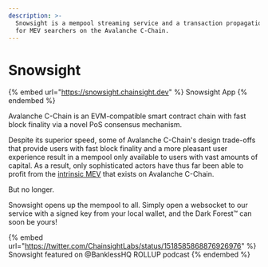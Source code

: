 ```yaml
---
description: >-
  Snowsight is a mempool streaming service and a transaction propagation service
  for MEV searchers on the Avalanche C-Chain.
---
```


# Snowsight

{% embed url="https://snowsight.chainsight.dev" %}
Snowsight App
{% endembed %}

Avalanche C-Chain is an EVM-compatible smart contract chain with fast block finality via a novel PoS consensus mechanism.&#x20;

Despite its superior speed, some of Avalanche C-Chain's design trade-offs that provide users with fast block finality and a more pleasant user experience result in a mempool only available to users with vast amounts of capital.  As a result, only sophisticated actors have thus far been able to profit from the [intrinsic MEV](https://www.mev.wiki/) that exists on Avalanche C-Chain.&#x20;

But no longer.

Snowsight opens up the mempool to all.  Simply open a websocket to our service with a signed key from your local wallet, and the Dark Forest™ can soon be yours!

{% embed url="https://twitter.com/ChainsightLabs/status/1518585868876926976" %}
Snowsight featured on @BanklessHQ ROLLUP podcast
{% endembed %}
